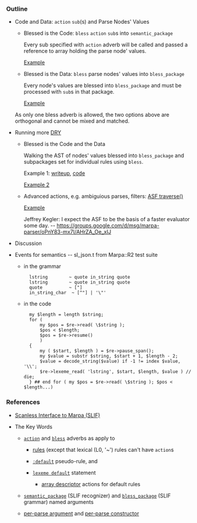 ﻿### Outline

* Code and Data: `action` `sub`(s) and Parse Nodes' Values
    
    + Blessed is the Code: `bless` `action` `sub`s into `semantic_package`

        Every sub specified with `action` adverb will be called and passed a reference to array holding the parse node' values.

        [Example](https://metacpan.org/source/JKEGL/Marpa-R2-2.078000/t/sl_gsyn.t)

    + Blessed is the Data: `bless` parse nodes' values into `bless_package`

        Every node's values are blessed into `bless_package` and must be processed with `sub`s in that package.

        [Example](https://metacpan.org/pod/release/JKEGL/Marpa-R2-2.078000/pod/Scanless.pod#Synopsis)

    As only one bless adverb is allowed, the two options above are orthogonal and cannot be mixed and matched.

* Running more [DRY](http://en.wikipedia.org/wiki/Don't_repeat_yourself)

    + Blessed is the Code and the Data
    
        Walking the AST of nodes' values blessed into `bless_package` and subpackages set for individual rules using `bless`.

        Example 1: [writeup](http://jeffreykegler.github.io/Ocean-of-Awareness-blog/individual/2013/03/bnf_to_ast.html), [code](https://gist.github.com/jeffreykegler/5121769)

        [Example 2](https://metacpan.org/source/JKEGL/Marpa-R2-2.078000/t/sl_timeflies.t)

    + Advanced actions, e.g. ambiguious parses, filters: [ASF traverse()](https://metacpan.org/pod/release/JKEGL/Marpa-R2-2.078000/pod/ASF.pod#traverse)

        [Example](https://metacpan.org/source/JKEGL/Marpa-R2-2.078000/t/sl_panda.t)
    
        Jeffrey Kegler: I expect the ASF to be the basis of a faster evaluator some day. -- https://groups.google.com/d/msg/marpa-parser/oPnY83-mx7I/AHrZA_Oe_xIJ
    
* Discussion


* Events for semantics -- sl_json.t from Marpa::R2 test suite

    - in the grammar

            lstring        ~ quote in_string quote
            lstring        ~ quote in_string quote
            quote          ~ ["]
            in_string_char  ~ [^"] | '\"'

    - in the code

            my $length = length $string;
            for (
                my $pos = $re->read( \$string );
                $pos < $length;
                $pos = $re->resume()
                )
            {
                my ( $start, $length ) = $re->pause_span();
                my $value = substr $string, $start + 1, $length - 2;
                $value = decode_string($value) if -1 != index $value, '\\';
                $re->lexeme_read( 'lstring', $start, $length, $value ) // die;
            } ## end for ( my $pos = $re->read( \$string ); $pos < $length...)

### References

* [Scanless Interface to Marpa (SLIF)](https://metacpan.org/pod/release/JKEGL/Marpa-R2-2.078000/pod/Scanless.pod)

* The Key Words
    
    - [`action`](https://metacpan.org/pod/release/JKEGL/Marpa-R2-2.078000/pod/Scanless/DSL.pod#action) and [`bless`](https://metacpan.org/pod/release/JKEGL/Marpa-R2-2.078000/pod/Scanless/DSL.pod#bless) adverbs as apply to 

        - [rules](https://metacpan.org/pod/release/JKEGL/Marpa-R2-2.078000/pod/Scanless/DSL.pod#The-structure-of-rules) (except that lexical (L0, '~') rules can't have `action`s

        - [`:default`](https://metacpan.org/pod/release/JKEGL/Marpa-R2-2.078000/pod/Scanless/DSL.pod#Default-pseudo-rules) pseudo-rule, and 
        
        - [`lexeme default`](https://metacpan.org/pod/release/JKEGL/Marpa-R2-2.078000/pod/Scanless/DSL.pod#Lexeme-default-statement) statement
        
            - [array descriptor](https://metacpan.org/pod/release/JKEGL/Marpa-R2-2.078000/pod/Semantics.pod#Array-descriptor-actions) actions for default rules
        
    - [`semantic_package`][semantic_package] (SLIF recognizer) and [`bless_package`][bless_package] (SLIF grammar) named arguments

    - [per-parse argument](https://metacpan.org/pod/Marpa::R2::Semantics#The-per-parse-argument) and [per-parse constructor](https://metacpan.org/pod/Marpa::R2::Semantics#The-per-parse-constructor)
    
[semantic_package]: https://metacpan.org/pod/release/JKEGL/Marpa-R2-2.078000/pod/Scanless/R.pod#semantics_package

[bless_package]: https://metacpan.org/pod/release/JKEGL/Marpa-R2-2.078000/pod/Scanless/G.pod#bless_package
